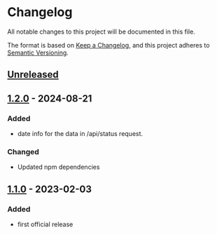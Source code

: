 # Changelog

All notable changes to this project will be documented in this file.

The format is based on [Keep a Changelog](https://keepachangelog.com/en/1.1.0/),
and this project adheres to [Semantic Versioning](https://semver.org/spec/v2.0.0.html).

## [Unreleased]

## [1.2.0] - 2024-08-21

### Added

- date info for the data in /api/status request.

### Changed

- Updated npm dependencies

## [1.1.0] - 2023-02-03

### Added

- first official release

[unreleased]: https://github.com/locr-company/isodist/compare/1.2.0...HEAD
[1.2.0]: https://github.com/locr-company/isodist/compare/1.1.0...1.2.0
[1.1.0]: https://github.com/locr-company/isodist/releases/tag/1.1.0